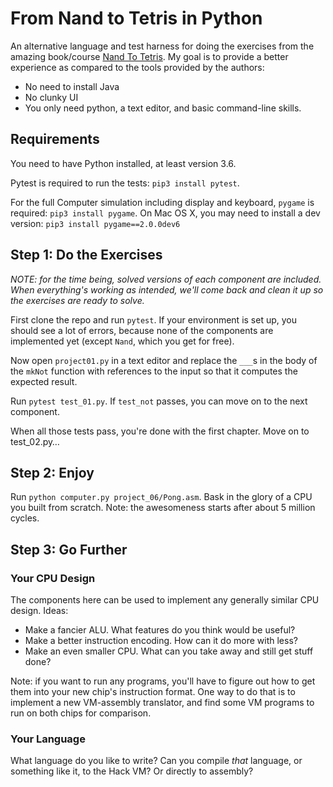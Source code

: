 # From Nand to Tetris in Python

An alternative language and test harness for doing the exercises from the amazing book/course
[Nand To Tetris](https://www.nand2tetris.org). My goal is to provide a better experience
as compared to the tools provided by the authors:

* No need to install Java
* No clunky UI
* You only need python, a text editor, and basic command-line skills.


## Requirements

You need to have Python installed, at least version 3.6.

Pytest is required to run the tests: `pip3 install pytest`.

For the full Computer simulation including display and keyboard, `pygame` is required:
`pip3 install pygame`. On Mac OS X, you may need to install a dev version: 
`pip3 install pygame==2.0.0dev6`


## Step 1: Do the Exercises

_NOTE: for the time being, solved versions of each component are included. When everything's 
working as intended, we'll come back and clean it up so the exercises are ready to solve._

First clone the repo and run `pytest`. If your environment is set up, you should see a lot of 
errors, because none of the components are implemented yet (except `Nand`, which you get for 
free).

Now open `project01.py` in a text editor and replace the `___`s in the body of the `mkNot` 
function with references to the input so that it computes the expected result.

Run `pytest test_01.py`. If `test_not` passes, you can move on to the next component.

When all those tests pass, you're done with the first chapter. Move on to test_02.py…


## Step 2: Enjoy

Run `python computer.py project_06/Pong.asm`. Bask in the glory of a CPU you built from scratch.
Note: the awesomeness starts after about 5 million cycles.


## Step 3: Go Further


### Your CPU Design

The components here can be used to implement any generally similar CPU design. Ideas:

- Make a fancier ALU. What features do you think would be useful?
- Make a better instruction encoding. How can it do more with less?
- Make an even smaller CPU. What can you take away and still get stuff done?

Note: if you want to run any programs, you'll have to figure out how to get them into
your new chip's instruction format. One way to do that is to implement a new VM-assembly 
translator, and find some VM programs to run on both chips for comparison.


### Your Language

What language do you like to write? Can you compile _that_ language, or something like it, to
the Hack VM? Or directly to assembly?